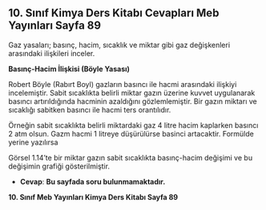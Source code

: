 ## 10. Sınıf Kimya Ders Kitabı Cevapları Meb Yayınları Sayfa 89

Gaz yasaları; basınç, hacim, sıcaklık ve miktar gibi gaz değişkenleri arasındaki ilişkileri inceler.

**Basınç-Hacim İlişkisi (Böyle Yasası)**

Robert Böyle (Rabırt Boyl) gazların basıncı ile hacmi arasındaki ilişkiyi incelemiştir. Sabit sıcaklıkta belirli miktar gazın üzerine kuvvet uygulanarak basıncı artırıldığında hacminin azaldığını gözlemlemiştir. Bir gazın miktarı ve sıcaklığı sabitken basıncı ile hacmi ters orantılıdır.

Örneğin sabit sıcaklıkta belirli miktardaki gaz 4 litre hacim kaplarken basıncı 2 atm olsun. Gazm hacmi 1 litreye düşürülürse basinci artacaktir. Formülde yerine yazılırsa

Görsel 1.14’te bir miktar gazın sabit sıcaklıkta basınç-hacim değişimi ve bu değişimin grafiği gösterilmiştir.

* **Cevap**: **Bu sayfada soru bulunmamaktadır.**

**10. Sınıf Meb Yayınları Kimya Ders Kitabı Sayfa 89**
